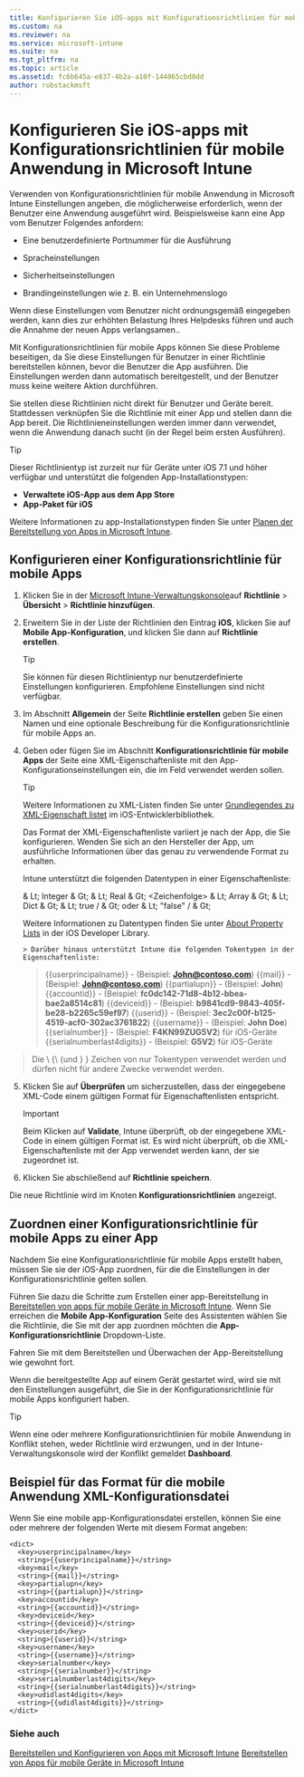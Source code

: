 ```yaml
---
title: Konfigurieren Sie iOS-apps mit Konfigurationsrichtlinien für mobile Anwendung in Microsoft Intune
ms.custom: na
ms.reviewer: na
ms.service: microsoft-intune
ms.suite: na
ms.tgt_pltfrm: na
ms.topic: article
ms.assetid: fc6b645a-e837-4b2a-a10f-144065cbd8dd
author: robstackmsft
---
```

# Konfigurieren Sie iOS-apps mit Konfigurationsrichtlinien für mobile Anwendung in Microsoft Intune
Verwenden von Konfigurationsrichtlinien für mobile Anwendung in Microsoft Intune Einstellungen angeben, die möglicherweise erforderlich, wenn der Benutzer eine Anwendung ausgeführt wird. Beispielsweise kann eine App vom Benutzer Folgendes anfordern:

-   Eine benutzerdefinierte Portnummer für die Ausführung

-   Spracheinstellungen

-   Sicherheitseinstellungen

-   Brandingeinstellungen wie z. B. ein Unternehmenslogo

Wenn diese Einstellungen vom Benutzer nicht ordnungsgemäß eingegeben werden, kann dies zur erhöhten Belastung Ihres Helpdesks führen und auch die Annahme der neuen Apps verlangsamen..

Mit Konfigurationsrichtlinien für mobile Apps können Sie diese Probleme beseitigen, da Sie diese Einstellungen für Benutzer in einer Richtlinie bereitstellen können, bevor die Benutzer die App ausführen. Die Einstellungen werden dann automatisch bereitgestellt, und der Benutzer muss keine weitere Aktion durchführen.

Sie stellen diese Richtlinien nicht direkt für Benutzer und Geräte bereit. Stattdessen verknüpfen Sie die Richtlinie mit einer App und stellen dann die App bereit. Die Richtlinieneinstellungen werden immer dann verwendet, wenn die Anwendung danach sucht (in der Regel beim ersten Ausführen).

> [!TIP]
> Dieser Richtlinientyp ist zurzeit nur für Geräte unter iOS 7.1 und höher verfügbar und unterstützt die folgenden App-Installationstypen:
> 
> -   **Verwaltete iOS-App aus dem App Store**
> -   **App-Paket für iOS**
> 
> Weitere Informationen zu app-Installationstypen finden Sie unter [Planen der Bereitstellung von Apps in Microsoft Intune](../Topic/plan-for-app-deployment-in-Microsoft-Intune.md).

## Konfigurieren einer Konfigurationsrichtlinie für mobile Apps

1.  Klicken Sie in der [Microsoft Intune-Verwaltungskonsole](https://manage.microsoft.com)auf **Richtlinie** &gt; **Übersicht** &gt; **Richtlinie hinzufügen**.

2.  Erweitern Sie in der Liste der Richtlinien den Eintrag **iOS**, klicken Sie auf **Mobile App-Konfiguration**, und klicken Sie dann auf **Richtlinie erstellen**.

    > [!TIP]
    > Sie können für diesen Richtlinientyp nur benutzerdefinierte Einstellungen konfigurieren. Empfohlene Einstellungen sind nicht verfügbar.

3.  Im Abschnitt **Allgemein** der Seite **Richtlinie erstellen** geben Sie einen Namen und eine optionale Beschreibung für die Konfigurationsrichtlinie für mobile Apps an.

4.  Geben oder fügen Sie im Abschnitt **Konfigurationsrichtlinie für mobile Apps** der Seite eine XML-Eigenschaftenliste mit den App-Konfigurationseinstellungen ein, die im Feld verwendet werden sollen.

    > [!TIP]
    > Weitere Informationen zu XML-Listen finden Sie unter [Grundlegendes zu XML-Eigenschaft listet](https://developer.apple.com/library/ios/documentation/Cocoa/Conceptual/PropertyLists/UnderstandXMLPlist/UnderstandXMLPlist.html) im iOS-Entwicklerbibliothek.
    > 
    > Das Format der XML-Eigenschaftenliste variiert je nach der App, die Sie konfigurieren. Wenden Sie sich an den Hersteller der App, um ausführliche Informationen über das genau zu verwendende Format zu erhalten.
    > 
    > Intune unterstützt die folgenden Datentypen in einer Eigenschaftenliste:
    > 
    > & Lt; Integer & Gt;
    > & Lt; Real & Gt;
    > &lt;Zeichenfolge&gt;
    > & Lt; Array & Gt;
    > & Lt; Dict & Gt;
    > & Lt; true / & Gt; oder & Lt; "false" / & Gt;
    > 
    > Weitere Informationen zu Datentypen finden Sie unter [About Property Lists](https://developer.apple.com/library/ios/documentation/Cocoa/Conceptual/PropertyLists/AboutPropertyLists/AboutPropertyLists.html) in der iOS Developer Library.
    >
        > Darüber hinaus unterstützt Intune die folgenden Tokentypen in der Eigenschaftenliste:
    >    
    > \{\{userprincipalname\}\} - (Beispiel: **John@contoso.com**)
    > \{\{mail\}\} - (Beispiel: **John@contoso.com**)
    > \{\{partialupn\}\} - (Beispiel: **John**)
    > \{\{accountid\}\} - (Beispiel: **fc0dc142-71d8-4b12-bbea-bae2a8514c81**)
    > \{\{deviceid\}\} - (Beispiel: **b9841cd9-9843-405f-be28-b2265c59ef97**)
    > \{\{userid\}\} - (Beispiel: **3ec2c00f-b125-4519-acf0-302ac3761822**)
    > \{\{username\}\} - (Beispiel: **John Doe**)
    > \{\{serialnumber\}\} - (Beispiel: **F4KN99ZUG5V2**) für iOS-Geräte
    > \{\{serialnumberlast4digits\}\} - (Beispiel: **G5V2**) für iOS-Geräte
>
> Die \ {\ {und \} \} Zeichen von nur Tokentypen verwendet werden und dürfen nicht für andere Zwecke verwendet werden.




5.  Klicken Sie auf **Überprüfen** um sicherzustellen, dass der eingegebene XML-Code einem gültigen Format für Eigenschaftenlisten entspricht.

    > [!IMPORTANT]
    > Beim Klicken auf **Validate**, Intune überprüft, ob der eingegebene XML-Code in einem gültigen Format ist. Es wird nicht überprüft, ob die XML-Eigenschaftenliste mit der App verwendet werden kann, der sie zugeordnet ist.

6.  Klicken Sie abschließend auf **Richtlinie speichern**.

Die neue Richtlinie wird im Knoten **Konfigurationsrichtlinien** angezeigt.

## Zuordnen einer Konfigurationsrichtlinie für mobile Apps zu einer App
Nachdem Sie eine Konfigurationsrichtlinie für mobile Apps erstellt haben, müssen Sie sie der iOS-App zuordnen, für die die Einstellungen in der Konfigurationsrichtlinie gelten sollen.

Führen Sie dazu die Schritte zum Erstellen einer app-Bereitstellung in [Bereitstellen von apps für mobile Geräte in Microsoft Intune](Deploy-apps-to-mobile-devices-in-Microsoft-Intune.md). Wenn Sie erreichen die **Mobile App-Konfiguration** Seite des Assistenten wählen Sie die Richtlinie, die Sie mit der app zuordnen möchten die **App-Konfigurationsrichtlinie** Dropdown-Liste.

Fahren Sie mit dem Bereitstellen und Überwachen der App-Bereitstellung wie gewohnt fort.

Wenn die bereitgestellte App auf einem Gerät gestartet wird, wird sie mit den Einstellungen ausgeführt, die Sie in der Konfigurationsrichtlinie für mobile Apps konfiguriert haben.

> [!TIP]
> Wenn eine oder mehrere Konfigurationsrichtlinien für mobile Anwendung in Konflikt stehen, weder Richtlinie wird erzwungen, und in der Intune-Verwaltungskonsole wird der Konflikt gemeldet **Dashboard**.

## Beispiel für das Format für die mobile Anwendung XML-Konfigurationsdatei

Wenn Sie eine mobile app-Konfigurationsdatei erstellen, können Sie eine oder mehrere der folgenden Werte mit diesem Format angeben:

```
<dict>
  <key>userprincipalname</key>
  <string>{{userprincipalname}}</string>
  <key>mail</key>
  <string>{{mail}}</string>
  <key>partialupn</key>
  <string>{{partialupn}}</string>
  <key>accountid</key>
  <string>{{accountid}}</string>
  <key>deviceid</key>
  <string>{{deviceid}}</string>
  <key>userid</key>
  <string>{{userid}}</string>
  <key>username</key>
  <string>{{username}}</string>
  <key>serialnumber</key>
  <string>{{serialnumber}}</string>
  <key>serialnumberlast4digits</key>
  <string>{{serialnumberlast4digits}}</string>
  <key>udidlast4digits</key>
  <string>{{udidlast4digits}}</string>
</dict>

```


### Siehe auch
[Bereitstellen und Konfigurieren von Apps mit Microsoft Intune](deploy-and-configure-apps-with-microsoft-intune.md)
[Bereitstellen von Apps für mobile Geräte in Microsoft Intune](deploy-apps-to-mobile-devices-in-microsoft-intune.md)



<!--HONumber=Mar16_HO4-->


